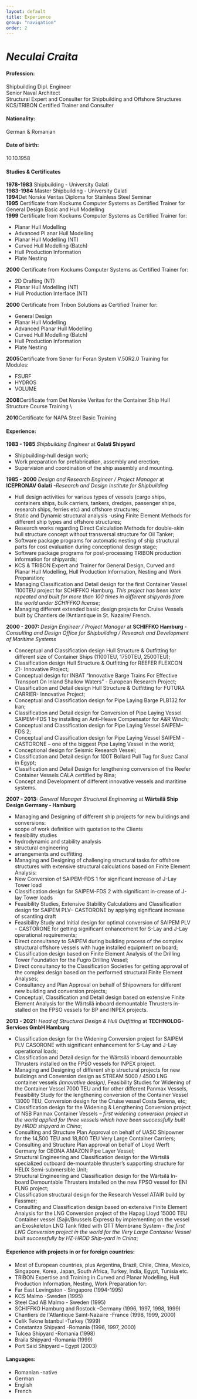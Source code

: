 ```yaml
---
layout: default
title: Experience
group: "navigation"
order: 2
---
```


# ***Neculai Craita***

#### **Profession:**
Shipbuilding Dipl. Engineer \
Senior Naval Architect \
Structural Expert and Consulter for Shipbuilding and Offshore Structures \
KCS/TRIBON Certified Trainer and Consulter

#### **Nationality:**
German & Romanian

#### **Date of birth:**
10.10.1958

#### **Studies & Certificates**
**1978-1983** Shipbuilding - University Galati \
**1983-1984**	Master Shipbuilding - University Galati \
**1994**Det Norske Veritas Diploma for Stainless Steel Seminar \
**1995** Certificate from Kockums Computer Systems as Certified Trainer for General Design Basic and Hull Modelling \
**1999** Certificate from Kockums Computer Systems as Certified Trainer for:
- Planar Hull Modelling
- Advanced Pl anar Hull Modelling
- Planar Hull Modelling (NT)
- Curved Hull Modelling (Batch)
- Hull Production Information
- Plate Nesting

**2000** Certificate from Kockums Computer Systems as Certified Trainer for:
- 2D Drafting (NT)
- Planar Hull Modelling (NT)
- Hull Production Interface (NT)

**2000** Certificate from Tribon Solutions as Certified Trainer for:
- General Design
- Planar Hull Modelling
- Advanced Planar Hull Modelling
- Curved Hull Modelling (Batch)
- Hull Production Information
- Plate Nesting

**2005**Certificate from Sener for Foran System V.50R2.0 Training for Modules:
- FSURF
- HYDROS
- VOLUME

**2008**Certificate from Det Norske Veritas for the Container Ship Hull Structure Course
			Training \

**2010**Certificate for NAPA Steel Basic Training

#### **Experience:**

**1983 - 1985** _Shipbuilding Engineer_ at **Galati Shipyard**
-	Shipbuilding-hull design work;
-	Work preparation for prefabrication, assembly and erection;
-	Supervision and coordination of the ship assembly and mounting.

**1985 - 2000** _Design and Research Engineer / Project Manager_ at **ICEPRONAV Galati** _-Research and Design Institute for Shipbuilding_
-	Hull design activities for various types of vessels (cargo ships, containers ships, bulk carriers, tankers, dredges, passenger ships, research ships, ferries etc) and offshore structures;
-	Static and Dynamic structural analysis -using Finite Element Methods for different ship types and offshore structures;
-	Research works regarding Direct Calculation Methods for double-skin hull structure concept without transversal structure for Oil Tanker;
-	Software package programs for automatic nesting of ship structural parts for cost evaluation during conceptional design stage;
-	Software package programs for post-processing TRIBON production information for shipyards;
-	KCS & TRIBON Expert and Trainer for General Design, Curved and Planar Hull Modelling, Hull Production Information, Nesting and Work Preparation;
-	Managing Classification and Detail design for the first Container Vessel 1100TEU project for SCHIFFKO Hamburg. _This project has been later repeated and built for more than 100 times in different shipyards from the world under SCHIFFKO license_;
-	Managing different extended basic design projects for Cruise Vessels built by Chantiers de l’Antlantique in St. Nazaire/ French.

**2000 - 2007:** _Design Engineer / Project Manager_ at **SCHIFFKO Hamburg** _-Consulting and Design Office for Shipbuilding / Research and Development of Maritime Systems_
-	Conceptual and Classification design Hull Structure & Outfitting for different size of Container Ships (1100TEU, 1750TEU, 2500TEU);
-	Classification design Hull Structure & Outfitting for REEFER FLEXCON 21- Innovative Project;
-	Conceptual design for INBAT “Innovative Barge Trains For Effective Transport On Inland Shallow Waters” - European Research Project;
-	Classification and Detail design Hull Structure & Outfitting for FUTURA CARRIER- Innovative Project;
-	Conceptual and Classification design for Pipe Laying Barge PLB132 for Iran;
-	 Classification and Detail design for Conversion of Pipe Laying Vessel SAIPEM–FDS 1 by installing an Anti-Heave Compensator for A&R Winch;
-	Conceptual and Classification design for Pipe Laying Vessel SAIPEM–FDS 2;
-	Conceptual and Classification design for Pipe Laying Vessel SAIPEM -CASTORONE – one of the biggest Pipe Laying Vessel in the world;
-	Conceptional design for Seismic Research Vessel;
-	Classification and Detail design for 100T Bollard Pull Tug for Suez Canal in Egypt;
-	Classification and Detail Design for lengthening conversion of the Reefer  Container Vessels CALA certified by Rina;
-	Concept and Development of different innovative vessels and maritime systems.

**2007 - 2013:** _General Manager Structural Engineering_ at **Wärtsilä Ship Design Germany - Hamburg**
-	Managing and Designing of different ship projects for new buildings and conversions:
 - scope of work definition with quotation to the Clients
 - feasibility studies
 - hydrodynamic and stability analysis
 - structural engineering
 - arrangements and outfitting
-	Managing and Designing of challenging structural tasks for offshore structures with extensive structural calculations based on Finite Element Analysis:
 - New Conversion of SAIPEM-FDS 1 for significant increase of J-Lay Tower load
 - Classification design for SAIPEM-FDS 2 with significant in-crease of J-lay Tower loads
 - Feasibility Studies, Extensive Stability Calculations and Classification design for SAIPEM PLV– CASTORONE by applying significant increase of scantling draft
-	Feasibility Study and Initial design for optimal conversion of SAIPEM PLV - CASTORONE for getting significant enhancement for S-Lay and J-Lay operational requirements;
-	Direct consultancy to SAIPEM during building process of the complex structural offshore vessels with huge installed equipment on board;
-	Classification design based on Finite Element Analysis of the Drilling Tower Foundation for the Fugro Drilling Vessel;
-	Direct consultancy to the Classification Societies for getting approval of the complex design based on the performed structural Finite Element Analyses;
-	Consultancy and Plan Approval on behalf of Shipowners for different new building and conversion projects;
-	Conceptual, Classification and Detail design based on extensive Finite Element Analysis for the Wärtsilä inboard demountable Thrusters in-stalled on the FPSO vessels for BP and INPEX projects.

**2013 - 2021:** _Head of Structural Design & Hull Outfitting_ at **TECHNOLOG-Services GmbH Hamburg**
-	Classification design for the Widening Conversion project for SAIPEM PLV CASORONE with significant enhancement for S-Lay and J-Lay operational loads;
-	Classification and Detail design for the Wärtsilä inboard demountable Thrusters installed on the FPSO vessels for INPEX project.
-	Managing and Designing of different ship structural projects for new buildings and Conversion design as STREAM 5000 / 4500 LNG container vessels _(innovative design)_, Feasibility Studies for Widening of the Container Vessel 7000 TEU and for other different Panmax Vessels, Feasibility Study for the lengthening conversion of the Container Vessel 13000 TEU, Conversion design for the Cruise vessel Costa Serena,  etc;
-	Classification design for the Widening & Lengthening Conversion project of NSB Panmax Container  Vessels _– first widening conversion project in the world applied for three vessels which have been successfully built by HRDD shipyard in China_;
-	Consulting and Structure Plan Approval on behalf of UASC Shipowner  for the 14,500 TEU and 18,800 TEU Very  Large Container Carriers;
-	Consulting and Structure Plan approval on behalf of Lloyd Werft Germany for CEONA AMAZON Pipe Layer Vessel;
-	Structural Engineering and Classification design for the Wärtsilä specialized outboard de-mountable thruster’s supporting structure for HELIX Semi-submersible Unit;
-	Structural Engineering and Classification design for the Wärtsilä In-board Demountable Thrusters installed on the new FPSO vessel for ENI FLNG project;
-	Classification structural design for the Research Vessel ATAIR build by Fassmer;
-	Consulting and Classification design based on extensive Finite Element Analysis for the LNG Conversion project of the Hapag Lloyd 15000 TEU Container vessel (Sajir/Brussels Express) by implementing on the vessel an Exoskeleton LNG Tank fitted with GTT Membrane System _- the first LNG Conversion project in the world for the Very Large Container Vessel built successfully by HZ-HRDD Ship-yard in China_;

#### **Experience with projects in or for foreign countries:**

- Most of European countries, plus Argentina, Brazil, Chile, China, Mexico, Singapore, Korea, Japan, South Africa, Turkey, India, Egypt, Tunisia etc.
- TRIBON Expertise and Training in Curved and Planar Modelling, Hull             			Production Information, Nesting, Work Preparation for:
 - Far East Levingston - Singapore (1994-1995)
 - KCS Malmo -Sweden (1995)
 - Steel Cad AB Malmo - Sweden (1995)
 - SCHIFFKO Hamburg and Rostock -Germany (1996, 1997, 1998, 1999)
 - Chantiers de l'Atlantique Saint-Nazaire -France (1998, 1999, 2000)
 - Celik Tekne Istanbul -Turkey (1999)
 - Constantza Shipyard -Romania (1996, 1997, 2000)
 - Tulcea Shipyard -Romania (1998)
 - Braila Shipyard -Romania (1999)
 - Port Said Shipyard – Egypt (2003)

#### **Languages:**
- Romanian -native
- German
- English
- French
